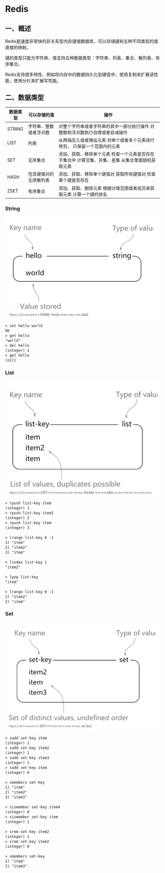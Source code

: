 # Redis

## 一、概述

Redis是速度非常快的非关系型内存键值数据库，可以存储键和五种不同类型的值直接的映射。

键的类型只能为字符串，值支持五种数据类型：字符串、列表、集合、散列表、有序集合。

Redis支持很多特性，例如将内存中的数据持久化到硬盘中，使用复制来扩展读性能，使用分片来扩展写性能。 

## 二、数据类型

| 数据类型 | 可以存储的值           | 操作                                                         |
| -------- | ---------------------- | ------------------------------------------------------------ |
| STRING   | 字符串、整数或者浮点数 | 对整个字符串或者字符串的其中一部分执行操作  对整数和浮点数执行自增或者自减操作 |
| LIST     | 列表                   | 从两端压入或者弹出元素   对单个或者多个元素进行修剪，  只保留一个范围内的元素 |
| SET      | 无序集合               | 添加、获取、移除单个元素  检查一个元素是否存在于集合中  计算交集、并集、差集  从集合里面随机获取元素 |
| HASH     | 包含键值对的无序散列表 | 添加、获取、移除单个键值对  获取所有键值对  检查某个键是否存在 |
| ZSET     | 有序集合               | 添加、获取、删除元素  根据分值范围或者成员来获取元素  计算一个键的排名 |

### String

![img](https://github.com/CyC2018/CS-Notes/raw/master/notes/pics/6019b2db-bc3e-4408-b6d8-96025f4481d6.png) 

```
> set hello world
OK
> get hello
"world"
> del hello
(integer) 1
> get hello
(nil)
```

### List

![img](https://github.com/CyC2018/CS-Notes/raw/master/notes/pics/fb327611-7e2b-4f2f-9f5b-38592d408f07.png) 

```
> rpush list-key item
(integer) 1
> rpush list-key item2
(integer) 2
> rpush list-key item
(integer) 3

> lrange list-key 0 -1
1) "item"
2) "item2"
3) "item"

> lindex list-key 1
"item2"

> lpop list-key
"item"

> lrange list-key 0 -1
1) "item2"
2) "item"
```

### Set

![img](https://github.com/CyC2018/CS-Notes/raw/master/notes/pics/cd5fbcff-3f35-43a6-8ffa-082a93ce0f0e.png) 

```
> sadd set-key item
(integer) 1
> sadd set-key item2
(integer) 1
> sadd set-key item3
(integer) 1
> sadd set-key item
(integer) 0

> smembers set-key
1) "item"
2) "item2"
3) "item3"

> sismember set-key item4
(integer) 0
> sismember set-key item
(integer) 1

> srem set-key item2
(integer) 1
> srem set-key item2
(integer) 0

> smembers set-key
1) "item"
2) "item3"
```